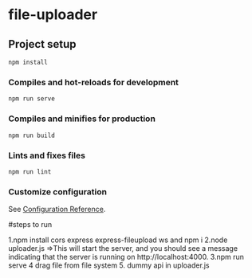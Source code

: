 # file-uploader

## Project setup
```
npm install
```

### Compiles and hot-reloads for development
```
npm run serve
```

### Compiles and minifies for production
```
npm run build
```

### Lints and fixes files
```
npm run lint
```

### Customize configuration
See [Configuration Reference](https://cli.vuejs.org/config/).


#steps to run 

1.npm install cors express express-fileupload ws and npm i 
2.node uploader.js =>This will start the server, and you should see a message indicating that the server is running on http://localhost:4000.
3.npm run serve
4 drag file from file system 
5. dummy api in uploader.js




